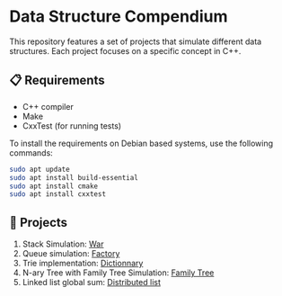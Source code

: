 # Data Structure Compendium

This repository features a set of projects that simulate different data structures. Each project focuses on a specific concept in C++.

## 📋 Requirements
- C++ compiler
- Make
- CxxTest (for running tests)

To install the requirements on Debian based systems, use the following commands:

```bash
sudo apt update
sudo apt install build-essential
sudo apt install cmake
sudo apt install cxxtest
```

## 📂 Projects

1. Stack Simulation: [War](stack/)
2. Queue simulation: [Factory](queue/)
2. Trie implementation: [Dictionnary](trie/)
4. N-ary Tree with Family Tree Simulation: [Family Tree](family_tree/)
5. Linked list global sum: [Distributed list](distributed_list/)
